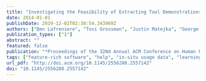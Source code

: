 ```yaml
---
title: "Investigating the Feasibility of Extracting Tool Demonstrations from In-situ Video Content"
date: 2014-01-01
publishDate: 2019-12-02T02:30:54.343969Z
authors: ["Ben Lafreniere", "Tovi Grossman", "Justin Matejka", "George Fitzmaurice"]
publication_types: ["1"]
abstract: ""
featured: false
publication: "*Proceedings of the 32Nd Annual ACM Conference on Human Factors in Computing Systems*"
tags: ["feature-rich software", "help", "in-situ usage data", "learning", "toolclips", "video tooltips"]
url_pdf: "http://doi.acm.org/10.1145/2556288.2557142"
doi: "10.1145/2556288.2557142"
---
```


